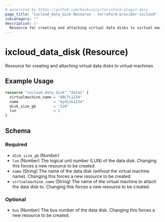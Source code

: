 ```yaml
---
# generated by https://github.com/hashicorp/terraform-plugin-docs
page_title: "ixcloud_data_disk Resource - terraform-provider-ixcloud"
subcategory: ""
description: |-
  Resource for creating and attaching virtual data disks to virtual machines
---
```


# ixcloud_data_disk (Resource)

Resource for creating and attaching virtual data disks to virtual machines

## Example Usage

```terraform
resource "ixcloud_data_disk" "data1" {
  virtualmachine_name = "ABCTL1234"
  name                = "mydisk1234"
  disk_size_gb        = "120"
  lun                 = 1
}
```

<!-- schema generated by tfplugindocs -->
## Schema

### Required

- `disk_size_gb` (Number)
- `lun` (Number) The logical unit number (LUN) of the data disk. Changing this forces a new resource to be created.
- `name` (String) The name of the data disk (without the virtual machine name). Changing this forces a new resource to be created.
- `virtualmachine_name` (String) The name of the virtual machine to attach the data disk to. Changing this forces a new resource to be created.

### Optional

- `bus` (Number) The bus number of the data disk. Changing this forces a new resource to be created.


